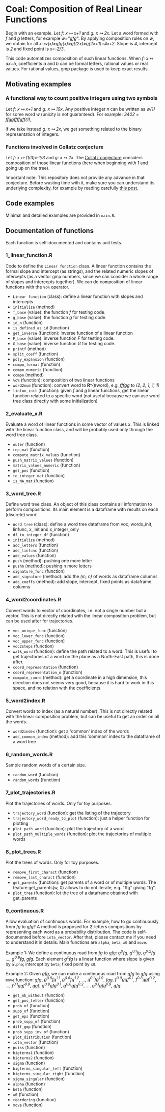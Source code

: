 # Coal: Composition of Real Linear Functions

Begin with an example. Let *f: x ↦ x+1* and *g: x ↦ 2x*.
Let a word formed with *f* and *g* letters, for example *w="gfg"*.
By applying composition rules on *w*, we obtain for all *x*: 
*w(x)=gfg(x)=gf(2x)=g(2x+1)=4x+2*.
Slope is *4*, intercept is *2* and fixed point is *x=-2/3*.

This code automatizes composition of such linear functions.
When *f: x ↦ ax+b,* coefficients *a* and *b* can be formal letters, rational values or real values.
For rational values, gmp package is used to keep exact results.

## Motivating examples

### A functional way to count positive integers using two symbols
Let *f: x ↦ x+1* and *g: x ↦ 10x*.
Any positive integer *n* can be written as *w(1)* for some word *w* (unicity is not guaranteed).
For example: *3402 = ffggffffgff(1)*,

If we take instead *g: x ↦ 2x*,
we get something related to the binary representation of integers.

### Functions involved in Collatz conjecture
Let *f: x ↦ (1/3)x-1/3* and *g: x ↦ 2x*.
The [Collatz conjecture](https://en.wikipedia.org/wiki/Collatz_conjecture) considers composition of those linear functions 
(here when beginning with *1* and going up on the tree).

Important note: This repository does not provide any advance in that conjecture.
Before wasting time with it, make sure you can understand its underlying complexity, for example by reading carefully [this post](https://terrytao.wordpress.com/2011/08/25/the-collatz-conjecture-littlewood-offord-theory-and-powers-of-2-and-3). 

## Code examples
Minimal and detailed examples are provided in `main.R`.

## Documentation of functions

Each function is self-documented and contains unit tests.

### 1_linear_function.R
Code to define the `Linear function` class. A linear function contains the formal slope and intercept (as strings), and the related numeric slopes of intercepts (as a vector gmp numbers, since we can consider a whole range of slopes and intercepts together). We can do composition of linear functions with the `%o%` operator.

- `Linear function` (class): define a linear function with slopes and intercepts
- `initialize` (method)
- `f_base` (value): the function *f* for testing code.
- `g_base` (value): the function *g* for testing code.
- `id_n` (function)
- `is_defined_as_id` (function)
- `get_inverse` (function): Inverse function of a linear function
- `F_base` (value): inverse function *F* for testing code.
- `G_base` (value): inverse function *G* for testing code.
- `printf` (method)
- `split_coeff` (function)
- `poly_expansion` (function)
- `compo_formal` (function)
- `compo_numeric` (function)
- `compo` (method)
- `%o%` (function): composition of two linear functions
- `word2num` (function): convert word to **R**^{#word}, e.g. *fffgg* to *(2, 2, 1, 1, 1)*
- `linfun_init` (function): given *f* and *g* linear functions, get the linear function related to a specific word (not useful because we can use word tree class directly with some initialization)

### 2_evaluate_x.R
Evaluate a word of linear functions in some vector of values *x*. This is linked with the linear function class, and will be probably used only through the word tree class.

- `outer` (function)
- `rep_mat` (function)
- `compute_matrix_values` (function)
- `push_matrix_values` (function)
- `matrix_values_numeric` (function)
- `get_pos` (function)
- `to_integer_mat` (function)
- `is_NA_mat` (function)

### 3_word_tree.R
Define word tree class. An object of this class contains all information to perform compositions. Its main element is a dataframe with results on each (discrete) word.

- `Word tree` (class): define a word tree dataframe from voc, words_init, linfunc, x_init and x_integer_only
- `df_to_integer_df` (function)
- `initialize` (method)
- `add_letters` (function)
- `add_linfunc` (function)
- `add_values` (function)
- `push` (method): pushing one more letter
- `pushn` (method): pushing n more letters
- `signature_func` (function)
- `add_signature` (method): add the *(m, n)* of words as dataframe columns
- `add_coeffs` (method): add slope, intercept, fixed points as dataframe columns

### 4_word2coordinates.R
Convert words to vector of coordinates, i.e. not a single number but a vector. This is not directly related with the linear composition problem, but can be used after for trajectories.

- `voc_unique_func` (function)
- `voc_lower_func` (function)
- `voc_upper_func` (function)
- `voc2steps` (function)
- `walk_word` (function): define the path related to a word. This is useful to get trajectories of a word on the plane as a North-East path, this is done after.
- `coord_representation` (function)
- `coord_representation_n` (function)
- `compute_coord` (method): get a coordinate in a high dimension, this direction does not seems very good, because it is hard to work in this space, and no relation with the coefficients.

### 5_word2index.R
Convert words to index (as a natural number). This is not directly related with the linear composition problem, but can be useful to get an order on all the words.

- `word2index` (function): get a 'common' index of the words
- `add_common_index` (method): add this 'common' index to the dataframe of a word tree

### 6_random_words.R
Sample random words of a certain size.

- `random_word` (function)
- `random_words` (function)

### 7_plot_trajectories.R
Plot the trajectories of words. Only for toy purposes.

- `trajectory_word` (function): get the listing of the trajectory
- `trajectory_word_ready_to_plot` (function): just a helper function for plotting
- `plot_path_word` (function): plot the trajectory of a word
- `plot_path_multiple_words` (function): plot the trajectories of multiple words

### 8_plot_trees.R
Plot the trees of words. Only for toy purposes.

- `remove_first_charact` (function)
- `remove_last_charact` (function)
- `get_parents` (function): get parents of a word or of multiple words. The feature get_parents(w, 0) allows to do not iterate, e.g. "ffg" giving "fg".
- `plot_tree` (function): lot the tree of a dataframe obtained with get_parents

### 9_continuous.R
Allow evaluation of continuous words. For example, how to go continuously from *fg* to *gfg*? A method is proposed for 2-letters compositions by representing each word as a probability distribution. The code is self-documented before `iota_vector`. After that, please contact me if you need to understand it in details. Main functions are `alpha`, `beta`, `x0` and `move`.

Example 1: We define a continuous road from *fg* to *gfg*: *g<sup>0</sup>fg*, *g<sup>0.1</sup>fg*, *g<sup>0.2</sup>fg* ..., *g<sup>0.9</sup>fg*, *gfg*. Each element *g<sup>x</sup>fg* is a linear function where slope is given by `alpha`; intercept by `beta`; fixed point by `x0`. 

Example 2: Given *gfg*, we can make a continuous road from *gfg* to *gfg* using `move` function: *gfg*, *g<sup>0.9</sup>fg<sup>1.1</sup>*, *g<sup>0.8</sup>fg<sup>1.2</sup>*, ..., *g<sup>0.1</sup>fg<sup>1.9</sup>*, *fgg*, *f<sup>0.9</sup>ggf<sup>0.1</sup>*, *f<sup>0.8</sup>ggf<sup>0.2</sup>*, ..., *f<sup>0.1</sup>ggf<sup>0.9</sup>*, *ggf*, *g<sup>0.9</sup>gfg<sup>0.1</sup>*, *g<sup>0.8</sup>gfg<sup>0.2</sup>*, ..., *g<sup>0.1</sup>gfg<sup>0.9</sup>*, *gfg*.

- `get_nb_without` (function)
- `get_pos_letter` (function)
- `prob_of` (function)
- `supp_of` (function)
- `get_eps` (function)
- `prob_supp_of` (function)
- `diff_gmp` (function)
- `prob_supp_inv_of` (function)
- `plot_distribution` (function)
- `iota_vector` (function)
- `puiss` (function)
- `bigterms1` (function)
- `bigterms2` (function)
- `sigma` (function)
- `bigterms_singular_left` (function)
- `bigterms_singular_right` (function)
- `sigma_singular` (function)
- `alpha` (function)
- `beta` (function)
- `x0` (function)
- `reordering` (function)
- `move` (function)
